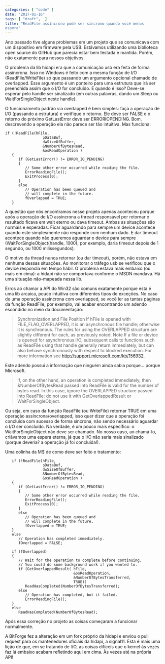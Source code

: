 ```yaml
---
categories: [ "code" ]
date: "2017-01-16"
tags: [ "draft",  ]
title: "ReadFile assíncrono pode ser síncrono quando você menos
espera"
---
```

Ano passado tive alguns problemas em um projeto que se comunicava com um
dispositivo em firmware pela USB. Estávamos utilizando uma biblioteca
open source do GitHub que parecia estar bem testada e mantida. Porém,
não exatamente para nossos objetivos.

O problema da lib hidapi era que a comunicação usb era feita de
forma assíncrona. Isso no Windows é feito com a mesma função de I/O
(ReadFile/WriteFile) só que passando um argumento opcional chamado de
overlapped. Esse argumento é um ponteiro para uma estrutura que irá
ser preenchida assim que o I/O for concluído. E quando é isso? Deve-se
esperar pelo handle ser sinalizado (em outras palavras, dando um Sleep
ou WaitForSingleObject neste handle).

O funcionamento padrão via overlapped é bem simples: faça a operação
de I/O (passando a estrutura) e verifique o retorno. Ele deve ser FALSE
e o retorno do próximo GetLastError deve ser ERRORIOPENDING. Bom,
descrevendo a operação ela não parece ser tão intuitiva. Mas
funciona:

    if (!ReadFile(hFile,
                     pDataBuf,
                     dwSizeOfBuffer,
                     &NumberOfBytesRead,
                     &osReadOperation )
       {
          if (GetLastError() != ERROR_IO_PENDING)
          {
             // Some other error occurred while reading the file.
             ErrorReadingFile();
             ExitProcess(0);
          }
          else
             // Operation has been queued and
             // will complete in the future.
             fOverlapped = TRUE;
       }

A questão que nós encontramos nesse projeto apenas aconteceu porque
após a operação de I/O assíncrona a thread responsável por
retornar o resultado ficava em wait eterno ou dava timeout. Ambas as
situações são normais e esperadas. Ficar aguardando para sempre um
device acontece quando este simplesmente não responde com nenhum dado. E
dar timeout acontece quando não queremos aguardar o device para sempre
(WaitForSingleObject(handle, 1000), por exemplo, daria timeout depois
de 1 segundo, ou 1000 milissegundos).

O motivo da thread nunca retornar (ou dar timeout), porém, não estava em
nenhuma dessas situações. Ao monitorar o tráfego usb se verificou que
o device respondia em tempo hábil. O problema estava mais embaixo (ou
mais em cima): a hidapi não se comportava conforme o MSDN mandava. Há
uma situação não-mapeada nessa lib.

Erros ao chamar a API do Win32 são comuns exatamente porque esta é uma
lib arcaica, pouco intuitiva com diferentes tipos de exceções. No caso
de uma operação assíncrona com overlapped, se você ler as tantas
páginas da função ReadFile, por exemplo, vai acabar encontrando um
adendo escondido no meio da documentação:

> Synchronization and File Position If hFile is opened with
FILE_FLAG_OVERLAPPED, it is an asynchronous file handle; otherwise
it is synchronous. The rules for using the OVERLAPPED structure are
slightly different for each, as previously noted. Note  If a file or
device is opened for asynchronous I/O, subsequent calls to functions
such as ReadFile using that handle generally return immediately, but
can also behave synchronously with respect to blocked execution. For
more information see http://support.microsoft.com/kb/156932.

Este adendo possui a informação que ninguém ainda sabia
porque... porque Microsoft.

> If, on the other hand, an operation is completed immediately, then
&NumberOfBytesRead passed into ReadFile is valid for the number of bytes
read. In this case, ignore the OVERLAPPED structure passed into ReadFile;
do not use it with GetOverlappedResult or WaitForSingleObject.

Ou seja, em caso da função ReadFile (ou WriteFile) retornar TRUE em
uma operação assíncrona/overlapped, isso quer dizer que a operação
foi concluída com sucesso de forma síncrona, não sendo necessário
aguardar o I/O ser concluído. Na verdade, é um pouco mais específico:
o WaitForSingleObject não deve ser chamado. No nosso caso, ao chamá-lo,
criávamos uma espera eterna, já que o I/O não seria mais sinalizado
(porque deveria? a operação já foi concluída!).

Uma colinha da M$ de como deve ser feito o tratamento:

       if (!ReadFile(hFile,
                     pDataBuf,
                     dwSizeOfBuffer,
                     &NumberOfBytesRead,
                     &osReadOperation )
       {
          if (GetLastError() != ERROR_IO_PENDING)
          {
             // Some other error occurred while reading the file.
             ErrorReadingFile();
             ExitProcess(0);
          }
          else
             // Operation has been queued and
             // will complete in the future.
             fOverlapped = TRUE;
       }
       else
          // Operation has completed immediately.
          fOverlapped = FALSE;
    
       if (fOverlapped)
       {
          // Wait for the operation to complete before continuing.
          // You could do some background work if you wanted to.
          if (GetOverlappedResult( hFile,
                                   &osReadOperation,
                                   &NumberOfBytesTransferred,
                                   TRUE))
             ReadHasCompleted(NumberOfBytesTransferred);
          else
             // Operation has completed, but it failed.
             ErrorReadingFile();
       }
       else
          ReadHasCompleted(NumberOfBytesRead);

Após essa correção no projeto as coisas começaram a funcionar
normalmente.

A BitForge fez a alteração em um fork próprio da hidapi e enviou o
pull request para os mantenedores oficiais da hidapi, a signal11. Esta é
mais uma lição de que, em se tratando de I/O, as coisas difíceis que
o kernel às vezes faz lá embaixo acabam refletindo aqui em cima. Às
vezes até na própria API!
